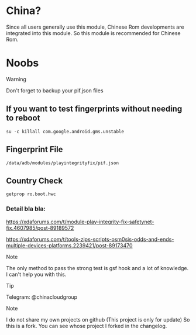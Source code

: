 # China?

Since all users generally use this module, Chinese Rom developments are integrated into this module. So this module is recommended for Chinese Rom.

# Noobs
> [!WARNING]
> Don't forget to backup your pif.json files

## If you want to test fingerprints without needing to reboot
```
su -c killall com.google.android.gms.unstable
```

## Fingerprint File
```
/data/adb/modules/playintegrityfix/pif.json
```

## Country Check
```
getprop ro.boot.hwc
```

### Detail bla bla:

https://xdaforums.com/t/module-play-integrity-fix-safetynet-fix.4607985/post-89189572

https://xdaforums.com/t/tools-zips-scripts-osm0sis-odds-and-ends-multiple-devices-platforms.2239421/post-89173470

> [!NOTE]
> The only method to pass the strong test is gsf hook and a lot of knowledge. I can't help you with this.

> [!TIP]
> Telegram: @chinacloudgroup

> [!NOTE]
> I do not share my own projects on github (This project is only for update) So this is a fork. You can see whose project I forked in the changelog.
